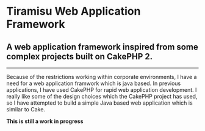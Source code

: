 # Tiramisu Web Application Framework
## A web application framework inspired from some complex projects built on CakePHP 2.

---

Because of the restrictions working within corporate environments, I have a need for a web application framwork which is java based.
In previous applications, I have used CakePHP for rapid web application development.
I really like some of the design choices which the CakePHP project has used, so I have attempted to build a simple Java based web application which is similar to Cake.

**This is still a work in progress**